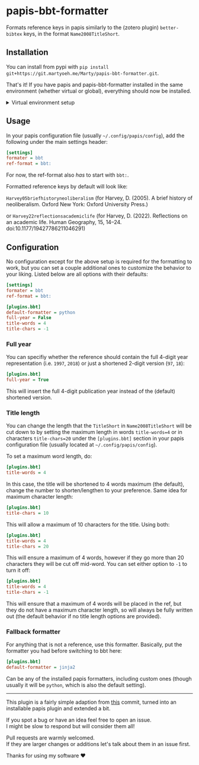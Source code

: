 # papis-bbt-formatter

Formats reference keys in papis similarly to the (zotero plugin) `better-bibtex` keys, in the format `Name2008TitleShort`.

## Installation

<!-- TODO set up pypi repository / explain git install path -->

You can install from pypi with `pip install git+https://git.martyoeh.me/Marty/papis-bbt-formatter.git`.

That's it! If you have papis and papis-bbt-formatter installed in the same environment (whether virtual or global),
everything should now be installed.

<!-- markdownlint-disable MD033 -->
<details>
<summary>Virtual environment setup</summary>

Depending on the way you set up your virtual environments, plugins like this can be _injected_ by the virtual environment manager.

For example, using `uv`, you can install papis to be accessible globally together with papis-bbt-formatter in the following way:

```bash
uv tool install --with git+https://git.martyoeh.me/Marty/papis-bbt-formatter.git papis
```

Or, with `pipx`:

```bash
pipx install papis
pipx inject papis git+https://git.martyoeh.me/Marty/papis-bbt-formatter.git
```

</details>
<!-- markdownlint-enable MD033 -->

## Usage

In your papis configuration file (usually `~/.config/papis/config`), add the following under the main settings header:

```cfg
[settings]
formater = bbt
ref-format = bbt:
```

For now, the ref-format also _has_ to start with `bbt:`.

Formatted reference keys by default will look like:

`Harvey05briefhistoryneoliberalism` (for Harvey, D. (2005). A brief history of neoliberalism. Oxford New York: Oxford University Press.)

or `Harvey22reflectionsacademiclife` (for Harvey, D. (2022). Reflections on an academic life. Human Geography, 15, 14–24. doi:10.1177/19427786211046291)

## Configuration

No configuration except for the above setup is required for the formatting to work,
but you can set a couple additional ones to customize the behavior to your liking.
Listed below are all options with their defaults:

```cfg
[settings]
formater = bbt
ref-format = bbt:

[plugins.bbt]
default-formatter = python
full-year = False
title-words = 4
title-chars = -1
```

### Full year

You can specifiy whether the reference should contain the full 4-digit year representation (i.e. `1997`, `2018`) or just a shortened 2-digit version (`97`, `18`):

```cfg
[plugins.bbt]
full-year = True
```

This will insert the full 4-digit publication year instead of the (default) shortened version.

### Title length

You can change the length that the `TitleShort` in `Name2008TitleShort` will be cut down to by setting
the maximum length in words `title-words=4` or in characters `title-chars=20` under the `[plugins.bbt]` section in your papis configuration file (usually located at `~/.config/papis/config`).

To set a maximum word length, do:

```cfg
[plugins.bbt]
title-words = 4
```

In this case, the title will be shortened to 4 words maximum (the default),
change the number to shorten/lengthen to your preference.
Same idea for maximum character length:

```cfg
[plugins.bbt]
title-chars = 10
```

This will allow a maximum of 10 characters for the title.
Using both:

```cfg
[plugins.bbt]
title-words = 4
title-chars = 20
```

This will ensure a maximum of 4 words, however if they go more than 20 characters they will be cut off mid-word.
You can set either option to `-1` to turn it off:

```cfg
[plugins.bbt]
title-words = 4
title-chars = -1
```

This will ensure that a maximum of 4 words will be placed in the ref, but they do not have a maximum character length,
so will always be fully written out (the default behavior if no title length options are provided).

### Fallback formatter

For anything that is not a reference, use this formatter.
Basically, put the formatter you had before switching to bbt here:

```cfg
[plugins.bbt]
default-formatter = jinja2
```

Can be any of the installed papis formatters, including custom ones
(though usually it will be `python`, which is also the default setting).

---

This plugin is a fairly simple adaption from [this](https://github.com/hrdl-github/papis/commit/b9b9c6eaa3de159e1b210174ef49e90a89271eb8) commit,
turned into an installable papis plugin and extended a bit.

If you spot a bug or have an idea feel free to open an issue.\
I might be slow to respond but will consider them all!

Pull requests are warmly welcomed.\
If they are larger changes or additions let's talk about them in an issue first.

Thanks for using my software ❤️
